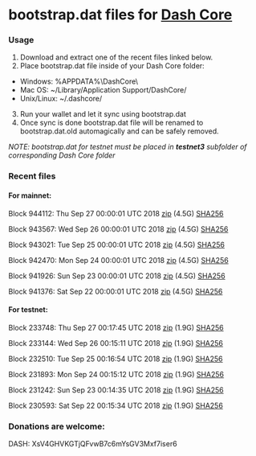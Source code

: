 # bootstrap.dat files for [Dash Core](https://www.dash.org)

### Usage

1. Download and extract one of the recent files linked below.
2. Place bootstrap.dat file inside of your Dash Core folder:
 - Windows: %APPDATA%\DashCore\
 - Mac OS: ~/Library/Application Support/DashCore/
 - Unix/Linux: ~/.dashcore/
3. Run your wallet and let it sync using bootstrap.dat
4. Once sync is done bootstrap.dat file will be renamed to bootstrap.dat.old automagically and can be safely removed.

_NOTE: bootstrap.dat for testnet must be placed in **testnet3** subfolder of corresponding Dash Core folder_

### Recent files

#### For mainnet:

Block 944112: Thu Sep 27 00:00:01 UTC 2018 [zip](https://dash-bootstrap.ams3.digitaloceanspaces.com/mainnet/2018-09-27/bootstrap.dat.zip) (4.5G) [SHA256](https://dash-bootstrap.ams3.digitaloceanspaces.com/mainnet/2018-09-27/sha256.txt)

Block 943567: Wed Sep 26 00:00:01 UTC 2018 [zip](https://dash-bootstrap.ams3.digitaloceanspaces.com/mainnet/2018-09-26/bootstrap.dat.zip) (4.5G) [SHA256](https://dash-bootstrap.ams3.digitaloceanspaces.com/mainnet/2018-09-26/sha256.txt)

Block 943021: Tue Sep 25 00:00:01 UTC 2018 [zip](https://dash-bootstrap.ams3.digitaloceanspaces.com/mainnet/2018-09-25/bootstrap.dat.zip) (4.5G) [SHA256](https://dash-bootstrap.ams3.digitaloceanspaces.com/mainnet/2018-09-25/sha256.txt)

Block 942470: Mon Sep 24 00:00:01 UTC 2018 [zip](https://dash-bootstrap.ams3.digitaloceanspaces.com/mainnet/2018-09-24/bootstrap.dat.zip) (4.5G) [SHA256](https://dash-bootstrap.ams3.digitaloceanspaces.com/mainnet/2018-09-24/sha256.txt)

Block 941926: Sun Sep 23 00:00:01 UTC 2018 [zip](https://dash-bootstrap.ams3.digitaloceanspaces.com/mainnet/2018-09-23/bootstrap.dat.zip) (4.5G) [SHA256](https://dash-bootstrap.ams3.digitaloceanspaces.com/mainnet/2018-09-23/sha256.txt)

Block 941376: Sat Sep 22 00:00:01 UTC 2018 [zip](https://dash-bootstrap.ams3.digitaloceanspaces.com/mainnet/2018-09-22/bootstrap.dat.zip) (4.5G) [SHA256](https://dash-bootstrap.ams3.digitaloceanspaces.com/mainnet/2018-09-22/sha256.txt)


#### For testnet:

Block 233748: Thu Sep 27 00:17:45 UTC 2018 [zip](https://dash-bootstrap.ams3.digitaloceanspaces.com/testnet/2018-09-27/bootstrap.dat.zip) (1.9G) [SHA256](https://dash-bootstrap.ams3.digitaloceanspaces.com/testnet/2018-09-27/sha256.txt)

Block 233144: Wed Sep 26 00:15:11 UTC 2018 [zip](https://dash-bootstrap.ams3.digitaloceanspaces.com/testnet/2018-09-26/bootstrap.dat.zip) (1.9G) [SHA256](https://dash-bootstrap.ams3.digitaloceanspaces.com/testnet/2018-09-26/sha256.txt)

Block 232510: Tue Sep 25 00:16:54 UTC 2018 [zip](https://dash-bootstrap.ams3.digitaloceanspaces.com/testnet/2018-09-25/bootstrap.dat.zip) (1.9G) [SHA256](https://dash-bootstrap.ams3.digitaloceanspaces.com/testnet/2018-09-25/sha256.txt)

Block 231893: Mon Sep 24 00:15:12 UTC 2018 [zip](https://dash-bootstrap.ams3.digitaloceanspaces.com/testnet/2018-09-24/bootstrap.dat.zip) (1.9G) [SHA256](https://dash-bootstrap.ams3.digitaloceanspaces.com/testnet/2018-09-24/sha256.txt)

Block 231242: Sun Sep 23 00:14:35 UTC 2018 [zip](https://dash-bootstrap.ams3.digitaloceanspaces.com/testnet/2018-09-23/bootstrap.dat.zip) (1.9G) [SHA256](https://dash-bootstrap.ams3.digitaloceanspaces.com/testnet/2018-09-23/sha256.txt)

Block 230593: Sat Sep 22 00:15:34 UTC 2018 [zip](https://dash-bootstrap.ams3.digitaloceanspaces.com/testnet/2018-09-22/bootstrap.dat.zip) (1.9G) [SHA256](https://dash-bootstrap.ams3.digitaloceanspaces.com/testnet/2018-09-22/sha256.txt)


### Donations are welcome:

DASH: XsV4GHVKGTjQFvwB7c6mYsGV3Mxf7iser6
